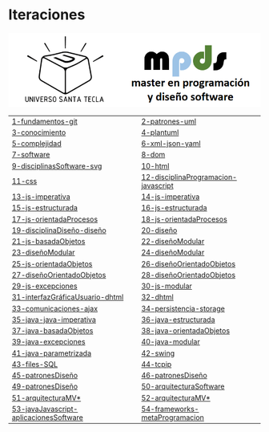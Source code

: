# Iteraciones


![logo](images/logo.png "logo")

|    |    |
|----|----|
|[1-fundamentos-git](iteraciones/01-fundamentos-git.md) | [2-patrones-uml](iteraciones/02-patrones-uml.md) | 
|[3-conocimiento](iteraciones/03-conocimiento.md) | [4-plantuml](iteraciones/04-plantuml.md) |
|[5-complejidad](iteraciones/05-complejidad.md) | [6-xml-json-yaml](iteraciones/06-xml-json-yaml.md) | 
|[7-software](iteraciones/07-software.md) | [8-dom](iteraciones/8-dom.md) |
|[9-disciplinasSoftware-svg](iteraciones/09-disciplinasSoftware-svg.md) | [10-html](iteraciones/10-html.md) |  
|[11-css](iteraciones/11-css.md) |[12-disciplinaProgramacion-javascript](iteraciones/12-disciplinaProgramacion-javascript.md)|
|[13-js-imperativa](iteraciones/13-js-imperativa.md) | [14-js-imperativa](iteraciones/14-js-imperativa.md) |  
|[15-js-estructurada](iteraciones/15-js-estructurada.md) | [16-js-estructurada](iteraciones/16-js-estructurada.md) |
|[17-js-orientadaProcesos](iteraciones/17-js-orientadaProcesos.md) | [18-js-orientadaProcesos](iteraciones/18-js-orientadaProcesos.md) | 
|[19-disciplinaDiseño-diseño](iteraciones/19-disciplinaDiseño-diseño.md) | [20-diseño](iteraciones/20-diseño.md) |
|[21-js-basadaObjetos](iteraciones/21-js-basadaObjetos.md) | [22-diseñoModular](iteraciones/22-diseñoModular.md) |  
|[23-diseñoModular](iteraciones/23-diseñoModular.md) |[24-diseñoModular](iteraciones/24-diseñoModular.md) |
|[25-js-orientadaObjetos](iteraciones/25-js-orientadaObjetos.md) |[26-diseñoOrientadoObjetos](iteraciones/26-diseñoOrientadoObjetos.md) |  
|[27-diseñoOrientadoObjetos](iteraciones/27-diseñoOrientadoObjetos.md) |[28-diseñoOrientadoObjetos](iteraciones/28-diseñoOrientadoObjetos.md) |
|[29-js-excepciones](iteraciones/29-js-excepciones.md) |[30-js-modular](iteraciones/30-js-modular.md) | 
|[31-interfazGráficaUsuario-dhtml](iteraciones/31-interfazGráficaUsuario-dhtml.md) | [32-dhtml](iteraciones/32-dhtml.md) |
|[33-comunicaciones-ajax](iteraciones/33-comunicaciones-ajax.md) | [34-persistencia-storage](iteraciones/34-persistencia-storage.md) |  
|[35-java-java-imperativa](iteraciones/35-java-java-imperativa.md) |[36-java-estructurada](iteraciones/36-java-estructurada.md) |
|[37-java-basadaObjetos](iteraciones/37-java-basadaObjetos.md) |[38-java-orientadaObjetos](iteraciones/38-java-orientadaObjetos.md) |  
|[39-java-excepciones](iteraciones/39-java-excepciones.md) |[40-java-modular](iteraciones/40-java-modular.md) |
|[41-java-parametrizada](iteraciones/41-java-parametrizada.md) |[42-swing](iteraciones/42-swing.md) | 
|[43-files-SQL](iteraciones/43-files-SQL.md) |[44-tcpip](iteraciones/44-tcpip.md) |
|[45-patronesDiseño](iteraciones/45-patronesDiseño.md) |[46-patronesDiseño](iteraciones/46-patronesDiseño.md) |    |[47-patronesDiseño](iteraciones/47-patronesDiseño.md) |[48-patronesDiseño](iteraciones/48-patronesDiseño.md) |
|[49-patronesDiseño](iteraciones/49-patronesDiseño.md) |[50-arquitecturaSoftware](iteraciones/50-arquitecturaSoftware.md) |  
|[51-arquitecturaMV*](iteraciones/51-arquitecturaMV.md) |[52-arquitecturaMV*](iteraciones/52-arquitecturaMV.md) |
|[53-javaJavascript-aplicacionesSoftware](iteraciones/53-javaJavascript-aplicacionesSoftware.md) | [54-frameworks-metaProgramacion](iteraciones/54-frameworks-metaProgramacion.md) | 









